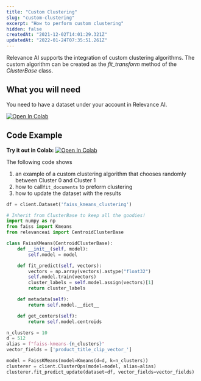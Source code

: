 ```yaml
---
title: "Custom Clustering"
slug: "custom-clustering"
excerpt: "How to perform custom clustering"
hidden: false
createdAt: "2021-12-02T14:01:29.321Z"
updatedAt: "2022-01-24T07:35:51.261Z"
---
```

Relevance AI supports the integration of custom clustering algorithms. The custom algorithm can be created as the *fit_transform* method of the *ClusterBase* class.

## What you will need
You need to have a dataset under your account in Relevance AI.

[![Open In Colab](https://colab.research.google.com/assets/colab-badge.svg)](https://colab.research.google.com/github/RelevanceAI/RelevanceAI-readme-docs/blob/v1.2.1/docs/CLUSTERING_FEATURES/clustering/_notebooks/RelevanceAI-ReadMe-Custom-Clustering.ipynb)

## Code Example

**Try it out in Colab:** [![Open In Colab](https://colab.research.google.com/assets/colab-badge.svg)](https://colab.research.google.com/github/RelevanceAI/RelevanceAI-readme-docs/blob/v1.2.1/docs/CLUSTERING_FEATURES/clustering/_notebooks/RelevanceAI-ReadMe-Custom-Clustering.ipynb)

The following code shows
1. an example of a custom clustering algorithm that chooses randomly between Cluster 0 and Cluster 1
2. how to call`fit_documents` to preform clustering
3. how to update the dataset with the results


```python Python (SDK)
df = client.Dataset('faiss_kmeans_clustering')

# Inherit from ClusterBase to keep all the goodies!
import numpy as np
from faiss import Kmeans
from relevanceai import CentroidClusterBase

class FaissKMeans(CentroidClusterBase):
    def __init__(self, model):
        self.model = model

    def fit_predict(self, vectors):
        vectors = np.array(vectors).astype("float32")
        self.model.train(vectors)
        cluster_labels = self.model.assign(vectors)[1]
        return cluster_labels

    def metadata(self):
        return self.model.__dict__

    def get_centers(self):
        return self.model.centroids

n_clusters = 10
d = 512
alias = f"faiss-kmeans-{n_clusters}"
vector_fields = ['product_title_clip_vector_']

model = FaissKMeans(model=Kmeans(d=d, k=n_clusters))
clusterer = client.ClusterOps(model=model, alias=alias)
clusterer.fit_predict_update(dataset=df, vector_fields=vector_fields)
```
```python
```


